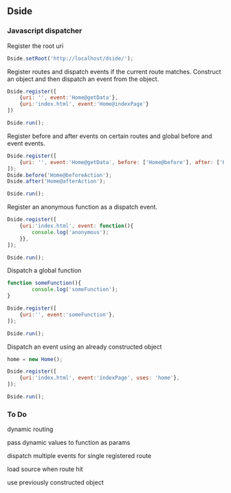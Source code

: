 ## Dside
### Javascript dispatcher

Register the root uri
```javascript
Dside.setRoot('http://localhost/dside/');
```

Register routes and dispatch events if the current route matches.
Construct an object and then dispatch an event from the object.
```javascript
Dside.register([
	{uri: '', event:'Home@getData'},
	{uri:'index.html', event:'Home@indexPage'}
])

Dside.run();
```

Register before and after events on certain routes and global before and event events.
```javascript
Dside.register([
	{uri: '', event:'Home@getData', before: ['Home@before'], after: ['Home@after']},
]);
Dside.before('Home@beforeAction');
Dside.after('Home@afterAction');

Dside.run();
```

Register an anonymous function as a dispatch event.
```javascript
Dside.register([
	{uri:'index.html', event: function(){
		console.log('anonymous');
	}},
]);

Dside.run();
```

Dispatch a global function
```javascript
function someFunction(){
		console.log('someFunction');
}

Dside.register([
	{uri:'', event:'someFunction'},
]);

Dside.run();
```

Dispatch an event using an already constructed object
```javascript
home = new Home();

Dside.register([
	{uri:'index.html', event:'indexPage', uses: 'home'},
]);

Dside.run();
```

### To Do
dynamic routing  

pass dynamic values to function as params  

dispatch multiple events for single registered route  

load source when route hit  

use previously constructed object  

